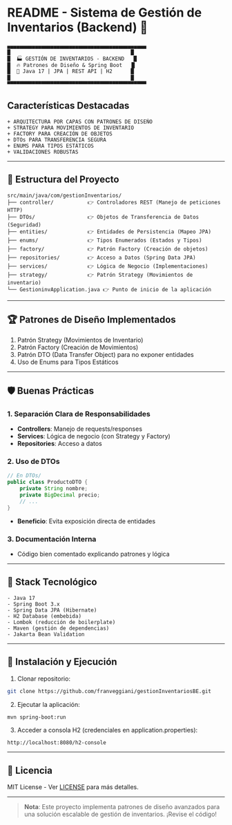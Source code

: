 # README - Sistema de Gestión de Inventarios (Backend) 🚀

```txt
▄▄▄▄▄▄▄▄▄▄▄▄▄▄▄▄▄▄▄▄▄▄▄▄▄▄▄▄▄▄▄▄▄▄▄▄▄▄▄▄▄▄▄▄▄
█                                       █
█  🏭 GESTIÓN DE INVENTARIOS - BACKEND   █
█  🔥 Patrones de Diseño & Spring Boot   █
█  🚀 Java 17 | JPA | REST API | H2      █
█                                       █
▀▀▀▀▀▀▀▀▀▀▀▀▀▀▀▀▀▀▀▀▀▀▀▀▀▀▀▀▀▀▀▀▀▀▀▀▀▀▀▀▀▀▀▀▀
```

## Características Destacadas

```
+ ARQUITECTURA POR CAPAS CON PATRONES DE DISEÑO
+ STRATEGY PARA MOVIMIENTOS DE INVENTARIO
+ FACTORY PARA CREACIÓN DE OBJETOS
+ DTOs PARA TRANSFERENCIA SEGURA
+ ENUMS PARA TIPOS ESTÁTICOS
+ VALIDACIONES ROBUSTAS
```

---

## 📂 Estructura del Proyecto
```
src/main/java/com/gestionInventarios/
├── controller/           👉 Controladores REST (Manejo de peticiones HTTP)
├── DTOs/                 👉 Objetos de Transferencia de Datos (Seguridad)
├── entities/             👉 Entidades de Persistencia (Mapeo JPA)
├── enums/                👉 Tipos Enumerados (Estados y Tipos)
├── factory/              👉 Patrón Factory (Creación de objetos)
├── repositories/         👉 Acceso a Datos (Spring Data JPA)
├── services/             👉 Lógica de Negocio (Implementaciones)
├── strategy/             👉 Patrón Strategy (Movimientos de inventario)
└── GestioninvApplication.java 👉 Punto de inicio de la aplicación
```

---

## 🏆 Patrones de Diseño Implementados

1. Patrón Strategy (Movimientos de Inventario)
2. Patrón Factory (Creación de Movimientos)
3. Patrón DTO (Data Transfer Object) para no exponer entidades
4. Uso de Enums para Tipos Estáticos

---

## 🛡️ Buenas Prácticas

### 1. Separación Clara de Responsabilidades
- **Controllers**: Manejo de requests/responses
- **Services**: Lógica de negocio (con Strategy y Factory)
- **Repositories**: Acceso a datos

### 2. Uso de DTOs
```java
// En DTOs/
public class ProductoDTO {
    private String nombre;
    private BigDecimal precio;
    // ... 
}
```
- **Beneficio**: Evita exposición directa de entidades

### 3. Documentación Interna
- Código bien comentado explicando patrones y lógica

---

## 🔧 Stack Tecnológico

```
- Java 17
- Spring Boot 3.x
- Spring Data JPA (Hibernate)
- H2 Database (embebida)
- Lombok (reducción de boilerplate)
- Maven (gestión de dependencias)
- Jakarta Bean Validation
```

---

## 🚀 Instalación y Ejecución

1. Clonar repositorio:
```bash
git clone https://github.com/franveggiani/gestionInventariosBE.git
```

2. Ejecutar la aplicación:
```bash
mvn spring-boot:run
```

3. Acceder a consola H2 (credenciales en application.properties):
```
http://localhost:8080/h2-console
```

---

## 📄 Licencia
MIT License - Ver [LICENSE](LICENSE) para más detalles.

---

> **Nota**: Este proyecto implementa patrones de diseño avanzados para  
> una solución escalable de gestión de inventarios. ¡Revise el código!
